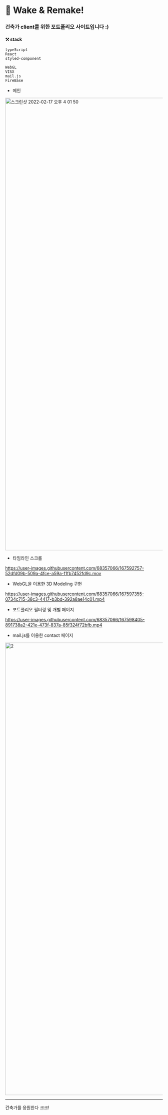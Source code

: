 # 🔨 Wake & Remake!
### 건축가 client를 위한 포트폴리오 사이트입니다 :)


#### ⚒ stack
```
typeScript
React
styled-component

WebGL
VISX
mail.js
FireBase

```
+ 메인


<img width="1440" alt="스크린샷 2022-02-17 오후 4 01 50" src="https://user-images.githubusercontent.com/68357066/167592701-f17e6c92-86ad-4c21-8d7c-30d4eaa6dc58.png">

+ 타임라인 스크롤



https://user-images.githubusercontent.com/68357066/167592757-52dfd09b-509a-4fce-a59a-f1fb7452fd9c.mov


+ WebGL을 이용한 3D Modeling 구현


https://user-images.githubusercontent.com/68357066/167597355-0734c715-38c3-4417-b3bd-392a8ae14c01.mp4

+ 포트폴리오 필터링 및 개별 페이지



https://user-images.githubusercontent.com/68357066/167598405-891738a2-421e-473f-837a-85f324f72bfb.mp4


+ mail.js를 이용한 contact 페이지

<img width="1440" alt="2" src="https://user-images.githubusercontent.com/68357066/167597914-efe3a50a-e289-46a6-b14d-dcd5475f1d7f.png">

---
건축가를 응원한다 크크!
